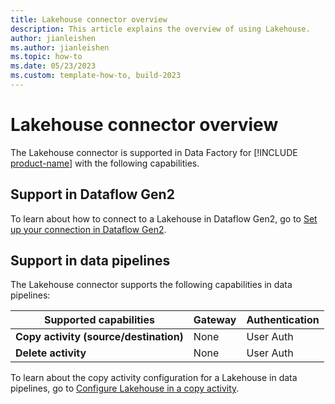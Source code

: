 ```yaml
---
title: Lakehouse connector overview
description: This article explains the overview of using Lakehouse.
author: jianleishen
ms.author: jianleishen
ms.topic: how-to
ms.date: 05/23/2023
ms.custom: template-how-to, build-2023
---
```


# Lakehouse connector overview

The Lakehouse connector is supported in Data Factory for [!INCLUDE [product-name](../includes/product-name.md)] with the following capabilities.

## Support in Dataflow Gen2

To learn about how to connect to a Lakehouse in Dataflow Gen2, go to [Set up your connection in Dataflow Gen2](connector-lakehouse.md#set-up-your-connection-in-dataflow-gen2).

## Support in data pipelines

The Lakehouse connector supports the following capabilities in data pipelines:

| Supported capabilities | Gateway | Authentication |
| --- | --- | ---|
| **Copy activity (source/destination)** | None | User Auth |
| **Delete activity** | None | User Auth |

To learn about the copy activity configuration for a Lakehouse in data pipelines, go to [Configure Lakehouse in a copy activity](connector-lakehouse-copy-activity.md).
